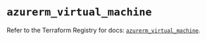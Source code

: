 # `azurerm_virtual_machine`

Refer to the Terraform Registry for docs: [`azurerm_virtual_machine`](https://registry.terraform.io/providers/hashicorp/azurerm/3.103.0/docs/resources/virtual_machine).
